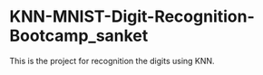 # KNN-MNIST-Digit-Recognition-Bootcamp_sanket
This is the project for recognition the digits using KNN.
